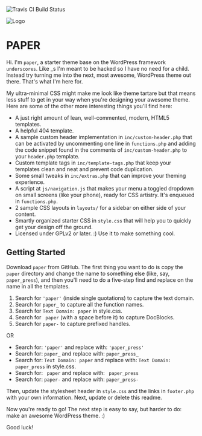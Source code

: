 ![Travis CI Build Status](https://travis-ci.org/agustealo/paper.svg?branch=master)

![Logo](https://fbcdn-sphotos-f-a.akamaihd.net/hphotos-ak-xap1/v/t1.0-9/10690206_932245743471117_3622183564651151296_n.png?oh=c687dce715b35f8a92ad52122cddfa1a&oe=54BC10CC&__gda__=1420646672_ea13518c899f151a8d84e053bb0f9565)

PAPER
===

Hi. I'm  `paper`, a starter theme base on the WordPress framework `underscores`. Like _s I'm meant to be hacked so I have no need for a child. Instead try turning me into the next, most awesome, WordPress theme out there. That's what I'm here for.

My ultra-minimal CSS might make me look like theme tartare but that means less stuff to get in your way when you're designing your awesome theme. Here are some of the other more interesting things you'll find here:

* A just right amount of lean, well-commented, modern, HTML5 templates.
* A helpful 404 template.
* A sample custom header implementation in `inc/custom-header.php` that can be activated by uncommenting one line in `functions.php` and adding the code snippet found in the comments of `inc/custom-header.php` to your `header.php` template.
* Custom template tags in `inc/template-tags.php` that keep your templates clean and neat and prevent code duplication.
* Some small tweaks in `inc/extras.php` that can improve your theming experience.
* A script at `js/navigation.js` that makes your menu a toggled dropdown on small screens (like your phone), ready for CSS artistry. It's enqueued in `functions.php`.
* 2 sample CSS layouts in `layouts/` for a sidebar on either side of your content.
* Smartly organized starter CSS in `style.css` that will help you to quickly get your design off the ground.
* Licensed under GPLv2 or later. :) Use it to make something cool.

Getting Started
---------------

Download `paper` from GitHub. The first thing you want to do is copy the `paper` directory and change the name to something else (like, say, `paper_press`), and then you'll need to do a five-step find and replace on the name in all the templates.

1. Search for `'paper'` (inside single quotations) to capture the text domain.
2. Search for `paper_` to capture all the function names.
3. Search for `Text Domain: paper` in style.css.
4. Search for <code>&nbsp;paper</code> (with a space before it) to capture DocBlocks.
5. Search for `paper-` to capture prefixed handles.

OR

* Search for: `'paper'` and replace with: `'paper_press'`
* Search for: `paper_` and replace with: `paper_press_`
* Search for: `Text Domain: paper` and replace with: `Text Domain: paper_press` in style.css.
* Search for: <code>&nbsp;paper</code> and replace with: <code>&nbsp;paper_press</code>
* Search for: `paper-` and replace with: `paper_press-`

Then, update the stylesheet header in `style.css` and the links in `footer.php` with your own information. Next, update or delete this readme.

Now you're ready to go! The next step is easy to say, but harder to do: make an awesome WordPress theme. :)

Good luck!
